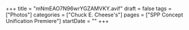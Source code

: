 +++
title = "mNmEAO7N96wrYGZAMVKY.avif"
draft = false
tags = ["Photos"]
categories = ["Chuck E. Cheese's"]
pages = ["SPP Concept Unification Premiere"]
startDate = ""
+++
